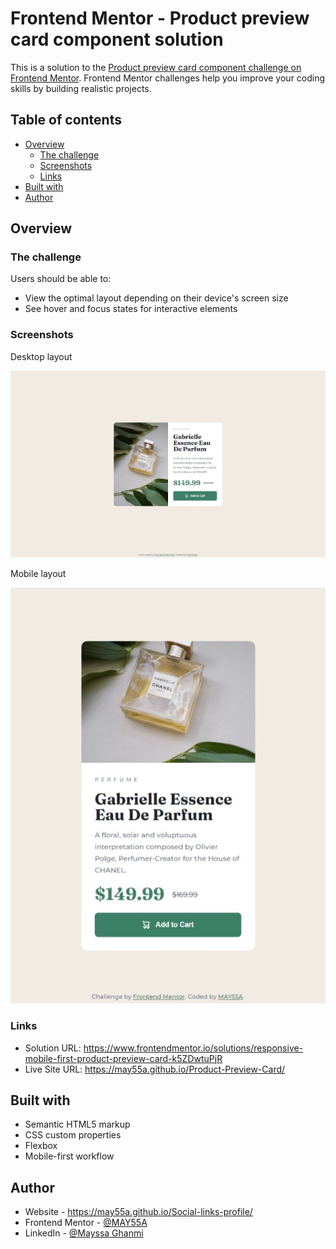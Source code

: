 # Frontend Mentor - Product preview card component solution

This is a solution to the [Product preview card component challenge on Frontend Mentor](https://www.frontendmentor.io/challenges/product-preview-card-component-GO7UmttRfa). Frontend Mentor challenges help you improve your coding skills by building realistic projects. 

## Table of contents

- [Overview](#overview)
  - [The challenge](#the-challenge)
  - [Screenshots](#screenshots)
  - [Links](#links)
- [Built with](#built-with)
- [Author](#author)



## Overview

### The challenge

Users should be able to:

- View the optimal layout depending on their device's screen size
- See hover and focus states for interactive elements

### Screenshots

Desktop layout

![](./Screenshot1.jpeg)

Mobile layout

![](./Screenshot2.jpeg)



### Links

- Solution URL: https://www.frontendmentor.io/solutions/responsive-mobile-first-product-preview-card-k5ZDwtuPjR
- Live Site URL: https://may55a.github.io/Product-Preview-Card/



## Built with

- Semantic HTML5 markup
- CSS custom properties
- Flexbox
- Mobile-first workflow



## Author

- Website - https://may55a.github.io/Social-links-profile/
- Frontend Mentor - [@MAY55A](https://www.frontendmentor.io/profile/MAY55A)
- LinkedIn - [@Mayssa Ghanmi](https://www.linkedin.com/in/mayssa-ghanmi-a85369276)
